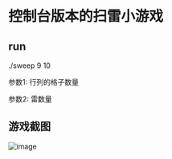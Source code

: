 # 控制台版本的扫雷小游戏

## run

./sweep 9 10

参数1: 行列的格子数量

参数2: 雷数量

## 游戏截图

![image](https://user-images.githubusercontent.com/22789066/129301923-7e1e9e23-13d8-49e3-bf30-6a8fd23c952b.png)

